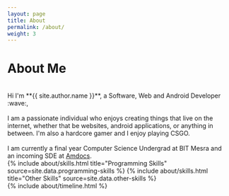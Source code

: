 ```yaml
---
layout: page
title: About
permalink: /about/
weight: 3
---
```


# **About Me**
<br>
Hi I'm **{{ site.author.name }}**, a Software, Web and Android Developer :wave:,<br><br>
I am a passionate individual who enjoys creating things that live on the internet, whether that be websites, android applications, or anything in between. I'm also a hardcore gamer and I enjoy playing CSGO. <br><br> I am currently a final year Computer Science Undergrad at BIT Mesra and an incoming SDE at <a href="https://amdocs.com">Amdocs</a>.

<div class="row">
{% include about/skills.html title="Programming Skills" source=site.data.programming-skills %}
{% include about/skills.html title="Other Skills" source=site.data.other-skills %}
</div>

<div class="row">
{% include about/timeline.html %}
</div>
